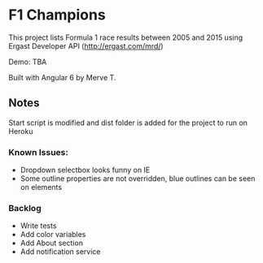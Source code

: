 # F1 Champions

This project lists Formula 1 race results between 2005 and 2015 using Ergast Developer API (http://ergast.com/mrd/)

Demo: TBA

Built with Angular 6 by Merve T.

## Notes

Start script is modified and dist folder is added for the project to run on Heroku

### Known Issues:
- Dropdown selectbox looks funny on IE
- Some outline properties are not overridden, blue outlines can be seen on elements

### Backlog

- Write tests
- Add color variables
- Add About section 
- Add notification service
